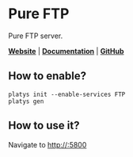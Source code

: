 # Pure FTP 

Pure FTP server. 

**[Website](https://www.pureftpd.org/project/pure-ftpd/)** | **[Documentation](https://www.pureftpd.org/project/pure-ftpd/doc/)** | **[GitHub](https://github.com/jedisct1/pure-ftpd)**

## How to enable?

```
platys init --enable-services FTP
platys gen
```

## How to use it?

Navigate to <http://:5800>